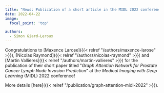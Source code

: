 ```yaml
---
title: "News: Publication of a short article in the MIDL 2022 conference"
date: 2022-04-22
image:
  focal_point: 'top'

authors:
  - Simon Giard-Leroux
---
```


Congratulations to [Maxence Larose]({{< relref "/authors/maxence-larose" >}}), 
[Nicolas Raymond]({{< relref "/authors/nicolas-raymond" >}}) and 
[Martin Vallières]({{< relref "/authors/martin-vallieres" >}}) for the publication of their short paper 
titled "*Graph Attention Network for Prostate Cancer Lymph Node Invasion Prediction*" at the 
*Medical Imaging with Deep Learning* (MIDL) 2022 conference!

More details [here]({{< relref "/publication/graph-attention-midl-2022" >}}).

